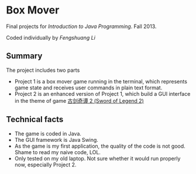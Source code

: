 # Box Mover

Final projects for *Introduction to Java Programming*. Fall 2013.

Coded individually by *Fengshuang Li*

## Summary

The project includes two parts

- Project 1 is a box mover game running in the terminal, which represents game state and receives user commands in plain text format.
- Project 2 is an enhanced version of Project 1, which build a GUI interface in the theme of game [古剑奇谭 2 (Sword of Legend 2)](http://gjqt.wangyuan.com/gj2/index.shtml)

## Technical facts

- The game is coded in Java.
- The GUI framework is Java Swing.
- As the game is my first application, the quality of the code is not good. Shame to read my naive code, LOL.
- Only tested on my old laptop. Not sure whether it would run properly now, especially Project 2.